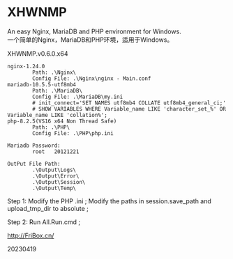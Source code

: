 # XHWNMP
An easy Nginx, MariaDB and PHP environment for Windows.<br>
一个简单的Nginx，MariaDB和PHP环境，适用于Windows。

XHWNMP.v0.6.0.x64

    nginx-1.24.0
            Path: .\Nginx\
            Config File: .\Nginx\nginx - Main.conf
    mariadb-10.5.5-utf8mb4
            Path: .\MariaDB\
            Config File: .\MariaDB\my.ini
            # init_connect='SET NAMES utf8mb4 COLLATE utf8mb4_general_ci;'
            # SHOW VARIABLES WHERE Variable_name LIKE 'character_set_%' OR Variable_name LIKE 'collation%';
    php-8.2.5(VS16 x64 Non Thread Safe)
            Path: .\PHP\
            Config File: .\PHP\php.ini

    Mariadb Password:
            root   20121221

    OutPut File Path:
            .\Output\Logs\
            .\Output\Error\
            .\Output\Session\
            .\Output\Temp\

Step 1: Modify the PHP .ini ; Modify the paths in session.save_path and upload_tmp_dir to absolute ;

Step 2: Run All.Run.cmd ;

http://FriBox.cn/

20230419
